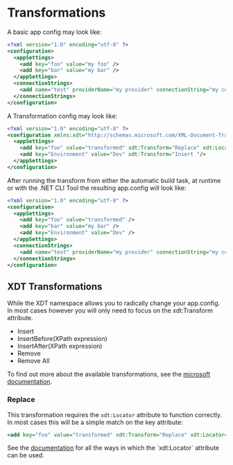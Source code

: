 # Transformations

A basic app config may look like:

```xml
<?xml version="1.0" encoding="utf-8" ?>
<configuration>
  <appSettings>
    <add key="foo" value="my foo" />
    <add key="bar" value="my bar" />
  </appSettings>
  <connectionStrings>
    <add name="test" providerName="my provider" connectionString="my connection string"/>
  </connectionStrings>
</configuration>
```

A Transformation config may look like:

```xml
<?xml version="1.0" encoding="utf-8" ?>
<configuration xmlns:xdt="http://schemas.microsoft.com/XML-Document-Transform">
  <appSettings>
    <add key="foo" value="transformed" xdt:Transform="Replace" xdt:Locator="Match(key)"/>
    <add key="Environment" value="Dev" xdt:Transform="Insert "/>
  </appSettings>
</configuration>
```

After running the transform from either the automatic build task, at runtime or with the .NET CLI Tool the resulting app.config will look like:

```xml
<?xml version="1.0" encoding="utf-8" ?>
<configuration>
  <appSettings>
    <add key="foo" value="transformed" />
    <add key="bar" value="my bar" />
    <add key="Environment" value="Dev" />
  </appSettings>
  <connectionStrings>
    <add name="test" providerName="my provider" connectionString="my connection string"/>
  </connectionStrings>
</configuration>
```

## XDT Transformations

While the XDT namespace allows you to radically change your app.config. In most cases however you will only need to focus on the xdt:Transform attribute.

- Insert
- InsertBefore(XPath expression)
- InsertAfter(XPath expression)
- Remove
- Remove All

To find out more about the available transformations, see the [microsoft documentation](https://learn.microsoft.com/en-us/previous-versions/aspnet/dd465326(v=vs.110)).

### Replace

This transformation requires the `xdt:Locator` attribute to function correctly. In most cases this will be a simple match on the key attribute:

```xml
<add key="foo" value="transformed" xdt:Transform="Replace" xdt:Locator="Match(key)"/>
```

See the [documentation](https://learn.microsoft.com/en-us/previous-versions/aspnet/dd465326(v=vs.110)#locator-attribute-syntax) for all the ways in which the `xdt:Locator` attribute can be used.